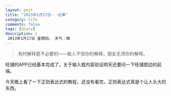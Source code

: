 ```yaml
---
layout: post
title: "2013年1月17日---记事"
category: life
comments: false
tags: [diary]
description: |
 2013年1月17日 星期四、 天气：晴
---
```


> ​有时解释是不必要的——敌人不信你的解释，朋友无须你的解释。

旺铺的APP已经基本完成了，关于输入框内容验证明天还要问一下旺铺那边的前端。

今天晚上看了一下正则表达式的教程，还没有看完，正则表达式真是个让人头大的东西。

